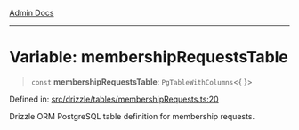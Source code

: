 [Admin Docs](/)

***

# Variable: membershipRequestsTable

> `const` **membershipRequestsTable**: `PgTableWithColumns`\<\{ \}\>

Defined in: [src/drizzle/tables/membershipRequests.ts:20](https://github.com/gautam-divyanshu/talawa-api/blob/84910820371ade6fdca33545b3a0fc1e929731b2/src/drizzle/tables/membershipRequests.ts#L20)

Drizzle ORM PostgreSQL table definition for membership requests.
